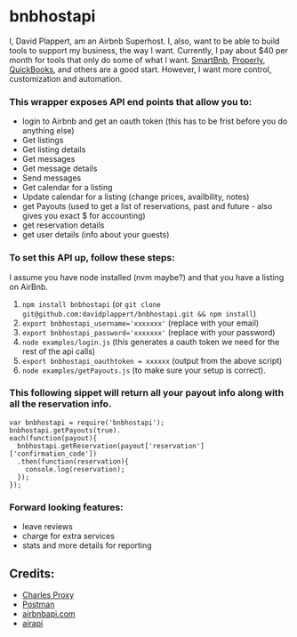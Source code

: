 bnbhostapi
======

I, David Plappert, am an Airbnb Superhost. I, also, want to be able to build tools to support my business, the way I want. Currently, I pay about $40 per month for tools that only do some of what I want. [SmartBnb](http://smartbnb.io), [Properly](http://getproperly.com), [QuickBooks](https://quickbooks.intuit.com/), and others are a good start. However, I want more control, customization and automation.

### This wrapper exposes API end points that allow you to:
- login to Airbnb and get an oauth token (this has to be frist before you do anything else)
- Get listings
- Get listing details
- Get messages
- Get message details
- Send messages
- Get calendar for a listing
- Update calendar for a listing (change prices, availbility, notes)
- get Payouts (used to get a list of reservations, past and future - also gives you exact $ for accounting)
- get reservation details
- get user details (info about your guests)

### To set this API up, follow these steps:
I assume you have node installed (nvm maybe?) and that you have a listing on AirBnb.
1) `npm install bnbhostapi` (or `git clone git@github.com:davidplappert/bnbhostapi.git && npm install`)
2) `export bnbhostapi_username='xxxxxxx'` (replace with your email)
3) `export bnbhostapi_password='xxxxxxx'` (replace with your password)
4) `node examples/login.js` (this generates a oauth token we need for the rest of the api calls)
5) `export bnbhostapi_oauthtoken = xxxxxx` (output from the above script)
6) `node examples/getPayouts.js` (to make sure your setup is correct).

### This following sippet will return all your payout info along with all the reservation info.

```
var bnbhostapi = require('bnbhostapi');
bnbhostapi.getPayouts(true).
each(function(payout){
  bnbhostapi.getReservation(payout['reservation']['confirmation_code'])
  .then(function(reservation){
    console.log(reservation);
  });
});
```

### Forward looking features:
- leave reviews
- charge for extra services
- stats and more details for reporting

## Credits:
- [Charles Proxy](https://www.charlesproxy.com/)
- [Postman](https://www.getpostman.com/)
- [airbnbapi.com](http://airbnbapi.com/)
- [airapi](https://github.com/phamtrisi/airapi)
